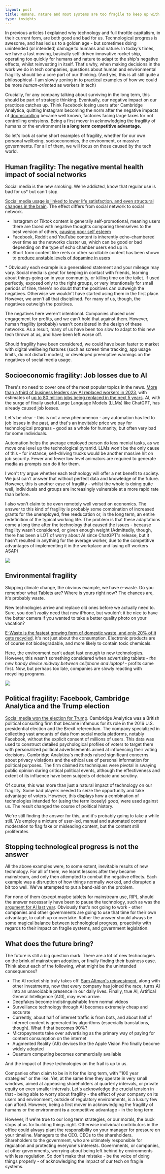 ```yaml
---
layout: post
title: Humans, nature and most systems are too fragile to keep up with technology's rapid progress - and this is something we should always keep in mind when building new things
type: insights
---
```


In previous articles I explained why technology and full throttle capitalism, in their current form, are both good and bad for us. Technological progress is awesome, and has led us to a golden age - but sometimes doing unintended (or intended) damage to humans and nature. In today's times, we have a fast moving, basically self-driven innovative rocket ship, operating too quickly for humans and nature to adapt to the ship's negative effects, whilst reinvesting in itself. That's why, when making decisions in the work we do in tech companies, questions about human and environmental fragility should be a core part of our thinking.  (And yes, this is all still quite a philosophical- I am slowly zoning in to practical examples of how we could be more _human-oriented_ as workers in tech)

Crucially, for any company talking about surviving in the long term, this should be part of strategic thinking. Eventually, our negative impact on our practices catches up. Think Facebook losing users after Cambridge Analytica, quitting Instagram becoming the norm after the negative impacts of [doomscrolling](https://www.health.com/mind-body/what-is-doomscrolling#:~:text=Doomscrolling%20is%20when%20a%20person,2) became well known, factories facing large taxes for not controlling emissions. Being a first mover in acknowledging the fragility of humans or the environment **is a long term competitive advantage.**

So let's look at some short examples of fragility, whether for our own personal wellbeing, socioeconomics, the environment, or massive governments. For all of them, we will focus on those caused by the tech world.

## Human fragility: The negative mental health impact of social networks

Social media is the new smoking. We're addicted, know that regular use is bad for us* but can't stop. 

[Social media usage is linked to lower life satisfaction, and even structural changes in the brain](https://www.nature.com/articles/s41467-022-29296-3).  The effect differs from social network to social network. 
- Instagram or Tiktok content is generally self-promotional, meaning users there are faced with negative thoughts comparing themselves to the best version of others, [causing poor self esteem](https://www.researchgate.net/publication/340628200_A_Study_on_the_Effect_of_Comparison_with_Others_and_Social_Support_on_Life_Satisfaction_of_Facebook)
- Facebook, Reddit and YouTube content is inherently echo-chambered over time as the networks cluster us, which can be good or bad depending on the type of echo chamber users end up in.
- Short form content like reels or other scrollable content has been shown to [produce unstable levels of dopamine in users](https://www.researchgate.net/publication/371774358_Social_Media_and_Dopamine_Studying_Generation_Z_and_Dopamine_Levels)

\* Obviously each example is a generalised statement and your mileage may vary. Social media is great for keeping in contact with friends, learning about things going on in your community, or killing time on the toilet. If used perfectly, exposed only to the right groups, or very intentionally for small periods of time, there's no doubt that the positives can outweigh the negatives. Otherwise we wouldn't have started using them in the first place. However, we aren't all that disciplined. For many of us, though, the negatives outweigh the positives. 

The negatives here weren't intentional. Companies chased user engagement for profits, and we can't hold that against them. However, human fragility (probably) wasn't considered in the design of these networks. As a result, many of us have been too slow to adapt to this new tech thrown at us, and have been left worse off.

Should fragility have been considered, we could have been faster to market with digital wellbeing features (such as screen time tracking, app usage limits, do not disturb modes), or developed preemptive warnings on the negatives of social media usage. 

## Socioeconomic fragility: Job losses due to AI

There's no need to cover one of the most popular topics in the news. [More than a third of business leaders say AI replaced workers in 2023](https://www.cnbc.com/2023/12/16/ai-job-losses-are-rising-but-the-numbers-dont-tell-the-full-story.html), with estimates of [up to 80 million jobs being replaced in the next 5 years](https://www.businessinsider.com/how-to-survive-ai-jobs-revolution-skills-experts-2023-11). AI, with the surge of finally useful Large Language Models (LLMs) like ChatGPT, has already caused job losses. 

Let's be clear - this is not a new phenomenon - any automation has led to job losses in the past, and that's an inevitable price we pay for technological progress - good as a whole for humanity, but often very bad for some individuals. 

Automation helps the average employed person do less menial tasks, as we move one level up the technological pyramid. LLMs won't be the only cause of this - for instance, self-driving trucks would be another massive hit on job security. Fewer and fewer low level animators are required to generate media as prompts can do it for them. 

I won't try argue whether each technology will offer a net benefit to society. We just can't answer that without perfect data and knowledge of the future. However, this is another case of fragility - whilst the whole is doing quite well, individuals and groups are increasingly vulnerable at a more rapid rate than before. 

I also won't claim to be even remotely well versed on economics. The answer to this kind of fragility is probably some combination of increased grants for the unemployed, free reeducation or, in the long term, an entire redefinition of the typical working life. The problem is that these adaptations come a long time after the technology that caused the issues - because fragility wasn't considered, or given enough weight (Admittedly, though, there has been a LOT of worry about AI since ChatGPT's release, but it hasn't resulted in anything for the average worker, due to the competitive advantages of implementing it in the workplace and laying off workers ASAP)

![](../images/fragility1.png)

## Environmental fragility

Skipping climate change, the obvious example, we have e-waste. Do you remember what Tablets are? Where is yours right now? The chances are, it's probably waste.

New technologies arrive and replace old ones before we actually need to. Sure, you don't _really_ need that new iPhone, but wouldn't it be nice to have the better camera if you wanted to take a better quality photo on your vacation?

[E-Waste is the fastest growing form of domestic waste, and only 20% of it gets recycled](https://globuswarwick.com/2021/01/21/the-e-waste-problem-a-case-study-of-apple/). It's not just about the consumption. Electronic products are of course not biodegradable, and more likely to contain toxic chemicals.

Here, the environment can't adapt fast enough to new technologies. However, this wasn't something considered when advertising tablets - _the new handy device midway between cellphone and laptop!_ - profits came first. Now, but perhaps too late, companies are slowly reacting with recycling programs.

![](../images/fragility2.png)

## Political fragility: Facebook, Cambridge Analytica and the Trump election

[Social media won the election for Trump](https://www.theguardian.com/uk-news/2018/mar/23/leaked-cambridge-analyticas-blueprint-for-trump-victory). Cambridge Analytica was a British political consulting firm that became infamous for its role in the 2016 U.S. presidential election and the Brexit referendum. The company specialized in collecting vast amounts of data from social media platforms, notably Facebook, without the explicit consent of millions of users. This data was used to construct detailed psychological profiles of voters to target them with personalized political advertisements aimed at influencing their voting decisions. Cambridge Analytica's methods raised significant concerns about privacy violations and the ethical use of personal information for political purposes. The firm claimed its techniques were pivotal in swaying public opinion during critical political events, although the effectiveness and extent of its influence have been subjects of debate and scrutiny.

Of course, this was more than just a natural impact of technology on our fragility. Some bad players needed to seize the opportunity and take advantage of voters. However, this displays how a combination of technologies intended for (using the term loosely) _good_, were used against us. The result changed the course of political history. 

We're still finding the answer for this, and it's probably going to take a while still. We employ a mixture of user-led, manual and automated content moderation to flag fake or misleading content, but the content still proliferates. 

## Stopping technological progress is not the answer

All the above examples were, to some extent, inevitable results of new technology. For all of them, we learnt lessons after they became mainstream, and only then attempted to combat the negative effects. Each example was a disruption of how things normally worked, and disrupted a bit too well. We've attempted to put a band-aid on the problem. 

For none of them (except maybe tablets for mainstream use, RIP), should the answer necessarily have been to pause the technology, such as was the [argument for AI last year](https://www.reuters.com/technology/musk-experts-urge-pause-training-ai-systems-that-can-outperform-gpt-4-2023-03-29/). Obviously that's not going to work - other companies and other governments are going to use that time for their own advantage, to catch up or overtake. Rather the answer should always be some magical balance between technological progress, proactivity with regards to their impact on fragile systems, and government legislation.

## What does the future bring?

The future is still a big question mark. There are a lot of new technologies on the brink of mainstream adoption, or finally finding their business case. Think about each of the following, what might be the unintended consequences?
- The AI rocket ship truly takes off. [Sam Altman's reinvestment](https://www.wsj.com/tech/ai/sam-altman-seeks-trillions-of-dollars-to-reshape-business-of-chips-and-ai-89ab3db0), along with other investments, now that every company has joined the race, turns AI into an unavoidable presence in our daily lives. Finally, true AI, Artifical General Intelligence (AGI), may even arrive.
- Deepfakes become indistinguishable from normal videos
- Surveillance technology through AI becomes extremely cheap and accurate
- Currently, about half of internet traffic is from bots, and about half of internet content is generated by algorithms (especially translations, though). What if that becomes 90%?
- Micropayments take over advertising as the primary way of paying for content consumption on the internet
- Augmented Reality (AR) devices like the Apple Vision Pro finally become widely adopted
- Quantum computing becomes commercially available

And the impact of these technologies on the frail is up to us. 

Companies often claim to be in it for the long term, with "100 year strategies" or the like. Yet, at the same time they operate in very small windows, aimed at appeasing shareholders at quarterly intervals, or private equity on even smaller intervals. Let's acknowledge the crucial tension in that - being able to worry about fragility - the effect of your company on its users and environment, outside of regulatory environments, is a luxury few can afford. However, being a first mover in acknowledging the fragility of humans or the environment **is** a competitive advantage - in the long term. 

However, if we're true to our long term strategies, or our morals, the buck stops at us for building things right. Otherwise individual contributors in the office could always plant the responsibility on your manager for pressure on your timeline. Managers to the CEO. CEOs to the shareholders. Shareholders to the government, who are ultimately responsible for regulation and protecting everyone's interests. Governments, or companies, at other governments, worrying about being left behind by environments with less regulation. So don't make that mistake - be the voice of doing things properly - of acknowledging the impact of our tech on fragile systems.
